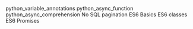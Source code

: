 python_variable_annotations
python_async_function
python_async_comprehension
No SQL
pagination
ES6 Basics
ES6 classes
ES6 Promises
